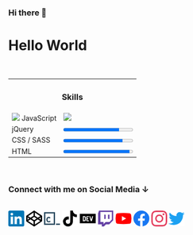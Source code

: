 ### Hi there 👋

<h1>Hello World</h1>
<br/>
<table width="100%">
    <tr>
      <th colspan="2"><h3>Skills</h3></th>     
    </tr>
    <tr>
      <td><img src="https://github.com/esteecodes/icons-and-graphics/blob/main/icomoon/programming/PNG/javascript.png?raw=true"> JavaScript </td>
      <td><img src="https://github.com/esteecodes/icons-and-graphics/blob/main/progress-bar-small/progress-bar-55.png?raw=true"></td>
    </tr>
    <tr></tr>
    <tr>
      <td>jQuery</td>
      <td><label for="file"></label>
      <progress id="file" value="80" max="100"> 80% </progress></td>
    </tr>
    <tr></tr>
    <tr>
      <td>CSS / SASS</td>
      <td><label for="file"></label>
      <progress id="file" value="85" max="100"> 85% </progress></td>
    </tr>
    <tr></tr>
    <tr>
      <td>HTML</td>
      <td><label for="file"></label>
      <progress id="file" value="95" max="100"> 95% </progress></td>
    </tr>
</table>
<br/>
<h3>Connect with me on Social Media ↓</h3>
<br/>
<a href="https://www.linkedin.com/in/esteecodes/" target="_blanc"><img src="https://github.com/esteecodes/icons/blob/main/icomoon/PNG/linkedin.png?raw=true"></a>
<a href="https://codepen.io/esteecodes" target="_blanc"><img src="https://github.com/esteecodes/icons/blob/main/icomoon/PNG/codepen.png?raw=true"></a>
<a href="https://www.codecademy.com/profiles/esteecodes" target="_blanc"><img src="https://github.com/esteecodes/icons/blob/main/icomoon/PNG/codecademy.png?raw=true"></a>
<a href="https://www.tiktok.com/@esteecodes" target="_blanc"><img src="https://github.com/esteecodes/icons/blob/main/icomoon/PNG/tiktok.png?raw=true"></a>
<a href="https://dev.to/esteecodes" target="_blanc"><img src="https://github.com/esteecodes/icons/blob/main/icomoon/PNG/dev-dot-to.png?raw=true"></a>
<a href="https://www.twitch.tv/esteecodes" target="_blanc"><img src="https://github.com/esteecodes/icons/blob/main/icomoon/PNG/twitch.png?raw=true"></a>
<a href="https://www.youtube.com/c/EsteeCodes" target="_blanc"><img src="https://github.com/esteecodes/icons/blob/main/icomoon/PNG/youtube.png?raw=true"></span></a>
<a href="https://www.facebook.com/esteecodes" target="_blanc"><img src="https://github.com/esteecodes/icons/blob/main/icomoon/PNG/facebook.png?raw=true"></span></a>
<a href="https://www.instagram.com/esteecodes/" target="_blanc"><img src="https://github.com/esteecodes/icons/blob/main/icomoon/PNG/instagram.png?raw=true"></span></a>
<a href="https://twitter.com/esteecodes" target="_blanc"><img src="https://github.com/esteecodes/icons/blob/main/icomoon/PNG/twitter.png?raw=true"></span></a>

<!--
**esteecodes/EsteeCodes** is a ✨ _special_ ✨ repository because its `README.md` (this file) appears on your GitHub profile.

Here are some ideas to get you started:

- 🔭 I’m currently working on ...
- 👯 I’m looking to collaborate on ...
- 🤔 I’m looking for help with ...
- 💬 Ask me about ...
- 📫 How to reach me: ...
- 😄 Pronouns: ...
- ⚡ Fun fact: ...
-->
